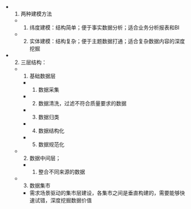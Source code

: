 * 1. 两种建模方法
  * 1. 纬度建模：结构简单；便于事实数据分析；适合业务分析报表和BI
  * 2. 实体建模：结构复杂；便于主题数据打通；适合复杂数据内容的深度挖掘 
* 2. 三层结构：
  * 1. 基础数据层
    * 1. 数据采集
    * 2. 数据清洗，过滤不符合质量要求的数据
    * 3. 数据归类
    * 4. 数据结构化
    * 5. 数据规范化
  * 2. 数据中间层；
    * 1. 整合不同来源的数据
  * 3. 数据集市
    * 需求场景驱动的集市层建设，各集市之间是垂直构建的，需要能够快速试错，深度挖掘数据价值